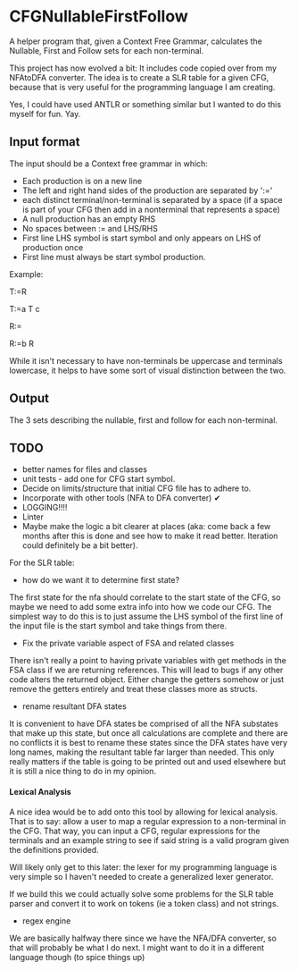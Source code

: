 # CFGNullableFirstFollow

A helper program that, given a Context Free Grammar, calculates the Nullable, First and Follow sets for each non-terminal.

This project has now evolved a bit: It includes code copied over from my NFAtoDFA converter. The idea is to create a SLR table for a given CFG, because that is very useful for the programming language I am creating.

Yes, I could have used ANTLR or something similar but I wanted to do this myself for fun. Yay.

## Input format

The input should be a Context free grammar in which:

* Each production is on a new line
* The left and right hand sides of the production are separated by ':='
* each distinct terminal/non-terminal is separated by a space (if a space is part of your CFG then add in a nonterminal that represents a space)
* A null production has an empty RHS
* No spaces between := and LHS/RHS
* First line LHS symbol is start symbol and only appears on LHS of production once
* First line must always be start symbol production.

Example:

T:=R

T:=a T c

R:=

R:=b R

While it isn't necessary to have non-terminals be uppercase and terminals lowercase, it helps to have some sort of visual distinction between the two.

## Output

The 3 sets describing the nullable, first and follow for each non-terminal.

## TODO

* better names for files and classes
* unit tests - add one for CFG start symbol.
* Decide on limits/structure that initial CFG file has to adhere to.
* Incorporate with other tools (NFA to DFA converter) ✔
* LOGGING!!!!
* Linter
* Maybe make the logic a bit clearer at places (aka: come back a few months after this is done and see how to make it read better. Iteration could definitely be a bit better).

For the SLR table:

* how do we want it to determine first state?

The first state for the nfa should correlate to the start state of the CFG, so maybe we need to add some extra info into how we code our CFG. The simplest way to do this is to just assume the LHS symbol of the first line of the input file is the start symbol and take things from there.

* Fix the private variable aspect of FSA and related classes

There isn't really a point to having private variables with get methods in the FSA class if we are returning references. This will lead to bugs if any other code alters the returned object. Either change the getters somehow or just remove the getters entirely and treat these classes more as structs.

* rename resultant DFA states

It is convenient to have DFA states be comprised of all the NFA substates that make up this state, but once all calculations are complete and there are no conflicts it is best to rename these states since the DFA states have very long names, making the resultant table far larger than needed. This only really matters if the table is going to be printed out and used elsewhere but it is still a nice thing to do in my opinion. 

#### Lexical Analysis

A nice idea would be to add onto this tool by allowing for lexical analysis. That is to say: allow a user to map a regular expression to a non-terminal in the CFG. That way, you can input a CFG, regular expressions for the terminals and an example string to see if said string is a valid program given the definitions provided.

Will likely only get to this later: the lexer for my programming language is very simple so I haven't needed to create a generalized lexer generator.

If we build this we could actually solve some problems for the SLR table parser and convert it to work on tokens (ie a token class) and not strings.


* regex engine

We are basically halfway there since we have the NFA/DFA converter, so that will probably be what I do next. I might want to do it in a different language though (to spice things up)
